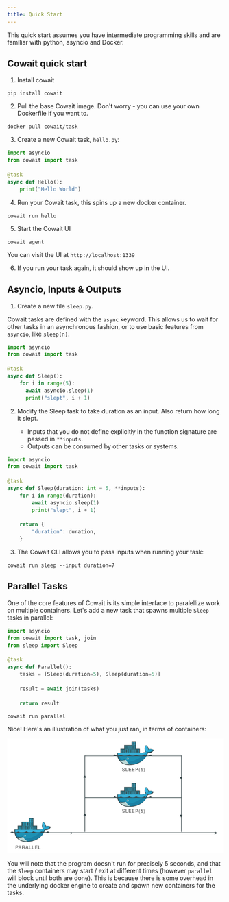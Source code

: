 ```yaml
---
title: Quick Start
---
```


This quick start assumes you have intermediate programming skills and are familiar with python, asyncio and Docker.

## Cowait quick start

1. Install cowait

```shell
pip install cowait
```

2. Pull the base Cowait image. Don't worry - you can use your own Dockerfile if you want to.

```shell
docker pull cowait/task
```

3. Create a new Cowait task, `hello.py`:

```python:hello.py
import asyncio
from cowait import task

@task
async def Hello():
    print("Hello World")

```

4. Run your Cowait task, this spins up a new docker container.

```shell
cowait run hello
```

5. Start the Cowait UI

```shell
cowait agent
```

You can visit the UI at `http://localhost:1339`

6. If you run your task again, it should show up in the UI.

## Asyncio, Inputs & Outputs

1. Create a new file `sleep.py`.

Cowait tasks are defined with the `async` keyword. This allows us to wait for other tasks in an asynchronous fashion, or to use basic features from `asyncio`, like `sleep(n)`.

```python sleep.py
import asyncio
from cowait import task

@task
async def Sleep():
    for i in range(5):
      await asyncio.sleep(1)
      print("slept", i + 1)

```

2. Modify the Sleep task to take duration as an input. Also return how long it slept.

    - Inputs that you do not define explicitly in the function signature are passed in `**inputs`.
    - Outputs can be consumed by other tasks or systems.

```python sleep.py
import asyncio
from cowait import task

@task
async def Sleep(duration: int = 5, **inputs):
    for i in range(duration):
        await asyncio.sleep(1)
        print("slept", i + 1)

    return {
        "duration": duration,
    }
```

3. The Cowait CLI allows you to pass inputs when running your task:

```shell
cowait run sleep --input duration=7
```

## Parallel Tasks

One of the core features of Cowait is its simple interface to paralellize work on multiple containers. Let's add a new task that spawns multiple `Sleep` tasks in parallel:

```python parallel.py
import asyncio
from cowait import task, join
from sleep import Sleep

@task
async def Parallel():
    tasks = [Sleep(duration=5), Sleep(duration=5)]

    result = await join(tasks)

    return result

```

```shell
cowait run parallel
```

Nice! Here's an illustration of what you just ran, in terms of containers:

![Parallel Docker Illustration](./images/parallel_tasks_docker.svg)

You will note that the program doesn't run for precisely 5 seconds, and that the `Sleep` containers may start / exit at different times (however `parallel` will block until both are done). This is because there is some overhead in the underlying docker engine to create and spawn new containers for the tasks.
